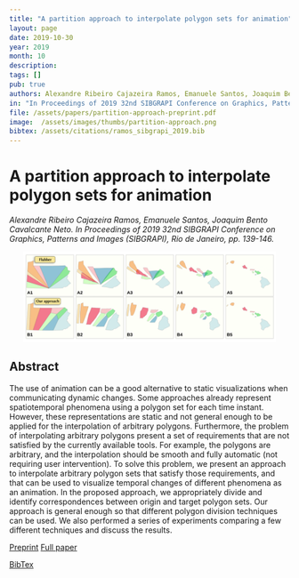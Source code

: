 ```yaml
---
title: "A partition approach to interpolate polygon sets for animation"
layout: page
date: 2019-10-30
year: 2019
month: 10
description:
tags: []
pub: true
authors: Alexandre Ribeiro Cajazeira Ramos, Emanuele Santos, Joaquim Bento Cavalcante Neto
in: "In Proceedings of 2019 32nd SIBGRAPI Conference on Graphics, Patterns and Images (SIBGRAPI), Rio de Janeiro, pp. 139-146"
file: /assets/papers/partition-approach-preprint.pdf
image:  /assets/images/thumbs/partition-approach.png
bibtex: /assets/citations/ramos_sibgrapi_2019.bib
---
```


# A partition approach to interpolate polygon sets for animation

*Alexandre Ribeiro Cajazeira Ramos, Emanuele Santos, Joaquim Bento Cavalcante Neto. In Proceedings of 2019 32nd SIBGRAPI Conference on Graphics, Patterns and Images (SIBGRAPI), Rio de Janeiro, pp. 139-146.*

<center><img src="/assets/images/thumbs/partition-approach.png" style="width: 90%;" /></center>

## Abstract

The use of animation can be a good alternative to
static visualizations when communicating dynamic changes. Some
approaches already represent spatiotemporal phenomena using
a polygon set for each time instant. However, these representations are static and not general enough to be applied for the
interpolation of arbitrary polygons. Furthermore, the problem
of interpolating arbitrary polygons present a set of requirements
that are not satisfied by the currently available tools. For example,
the polygons are arbitrary, and the interpolation should be
smooth and fully automatic (not requiring user intervention).
To solve this problem, we present an approach to interpolate
arbitrary polygon sets that satisfy those requirements, and that
can be used to visualize temporal changes of different phenomena
as an animation. In the proposed approach, we appropriately
divide and identify correspondences between origin and target
polygon sets. Our approach is general enough so that different
polygon division techniques can be used. We also performed a
series of experiments comparing a few different techniques and
discuss the results.

[Preprint](/assets/papers/partition-approach-preprint.pdf) [Full paper](https://conferences.computer.org/sibgrapi/2019/pdfs/SIBGRAPI2019-44CNA7QI0AIw6YsYtKI4QT/7cJI3RimtjYWy15vB6srVy/3GwM7pLfsnSfUTr4Wb8DbM.pdf)

[BibTex](/assets/citations/ramos_sibgrapi_2019.bib)